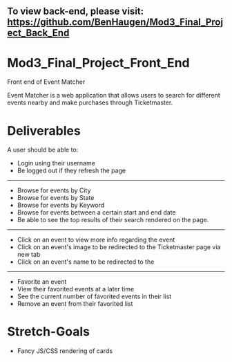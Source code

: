 ## To view back-end, please visit: https://github.com/BenHaugen/Mod3_Final_Project_Back_End

# Mod3_Final_Project_Front_End
Front end of Event Matcher

Event Matcher is a web application that allows users to search for different events nearby and make purchases through Ticketmaster.

# Deliverables

A user should be able to:
- Login using their username
- Be logged out if they refresh the page
_____
- Browse for events by City
- Browse for events by State
- Browse for events by Keyword
- Browse for events between a certain start and end date
- Be able to see the top results of their search rendered on the page.
_____
- Click on an event to view more info regarding the event
- Click on an event's image to be redirected to the Ticketmaster page via new tab
- Click on an event's name to be redirected to the
_____
- Favorite an event
- View their favorited events at a later time
- See the current number of favorited events in their list
- Remove an event from their favorited list

# Stretch-Goals
- Fancy JS/CSS rendering of cards
